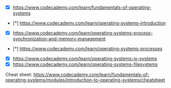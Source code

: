 - [x] https://www.codecademy.com/learn/fundamentals-of-operating-systems
- [*] https://www.codecademy.com/learn/operating-systems-introduction
- [x] https://www.codecademy.com/learn/operating-systems-process-synchronization-and-memory-management
- [*] https://www.codecademy.com/learn/operating-systems-processes
- [x] https://www.codecademy.com/learn/operating-systems-io-systems
- [x] https://www.codecademy.com/learn/operating-systems-filesystems

Cheat sheet:
https://www.codecademy.com/learn/fundamentals-of-operating-systems/modules/introduction-to-operating-systems/cheatsheet